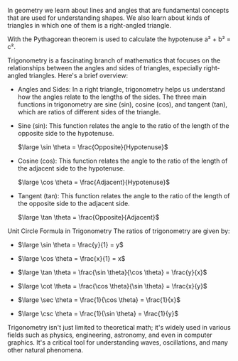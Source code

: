 In geometry we learn about lines and angles that are fundamental concepts that are used for understanding shapes. We also learn about kinds of triangles in which one of them is a right-angled triangle.

With the Pythagorean theorem is used to calculate the hypotenuse a² + b² = c².


Trigonometry is a fascinating branch of mathematics that focuses on the 
relationships between the angles and sides of triangles, especially right-angled triangles. Here's a brief overview:

- Angles and Sides: In a right triangle, trigonometry helps us understand how the angles 
  relate to the lengths of the sides. The three main functions in trigonometry are sine (sin),
  cosine (cos), and tangent (tan), which are ratios of different sides of the triangle.

- Sine (sin): This function relates the angle to the ratio of the length of the opposite side 
  to the hypotenuse.

  $\large \sin \theta = \frac{Opposite}{Hypotenuse}$
  
- Cosine (cos): This function relates the angle to the ratio of the length of the adjacent 
  side to the hypotenuse.

  $\large \cos \theta = \frac{Adjacent}{Hypotenuse}$
  
- Tangent (tan): This function relates the angle to the ratio of the length of the opposite 
  side to the adjacent side.

  $\large \tan \theta = \frac{Opposite}{Adjacent}$
  
Unit Circle Formula in Trigonometry
The ratios of trigonometry are given by:

- $\large \sin \theta = \frac{y}{1} = y$

- $\large \cos \theta = \frac{x}{1} = x$

- $\large \tan \theta = \frac{\sin \theta}{\cos \theta} = \frac{y}{x}$

- $\large \cot \theta = \frac{\cos \theta}{\sin \theta} = \frac{x}{y}$

- $\large \sec \theta = \frac{1}{\cos \theta} = \frac{1}{x}$

- $\large \csc \theta = \frac{1}{\sin \theta} = \frac{1}{y}$





Trigonometry isn't just limited to theoretical math; it's widely used in various fields such as physics, engineering, astronomy, and even in computer graphics. It's a critical tool for understanding waves, oscillations, and many other natural phenomena.
